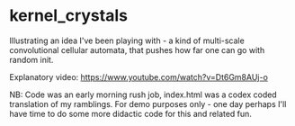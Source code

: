 # kernel_crystals

Illustrating an idea I've been playing with - a kind of multi-scale convolutional cellular automata, that pushes how far one can go with random init.

Explanatory video: https://www.youtube.com/watch?v=Dt6Gm8AUj-o

NB: Code was an early morning rush job, index.html was a codex coded translation of my ramblings. For demo purposes only - one day perhaps I'll have time to do some more didactic code for this and related fun.
